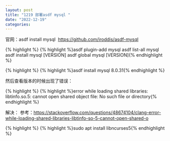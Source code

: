```yaml
---
layout: post
title: "1219 部署asdf mysql "
date: "2022-12-19"
categories: 
---
```

<p>官网：asdf install mysql&nbsp; <a href="https://github.com/iroddis/asdf-mysql">https://github.com/iroddis/asdf-mysql</a></p>

{% highlight %}
{% highlight %}asdf plugin-add mysql
asdf list-all mysql
asdf install mysql [VERSION]
asdf global mysql [VERSION]{% endhighlight %}

{% highlight %}
{% highlight %}asdf install mysql 8.0.31{% endhighlight %}

<p>然后查看版本的时候出现了错误：</p>

{% highlight %}
{% highlight %}error while loading shared libraries: libtinfo.so.5: cannot open shared object file: No such file or directory{% endhighlight %}

<p>解决： 参考：<a href="https://stackoverflow.com/questions/48674104/clang-error-while-loading-shared-libraries-libtinfo-so-5-cannot-open-shared-o">https://stackoverflow.com/questions/48674104/clang-error-while-loading-shared-libraries-libtinfo-so-5-cannot-open-shared-o</a></p>

{% highlight %}
{% highlight %}sudo apt install libncurses5{% endhighlight %}

